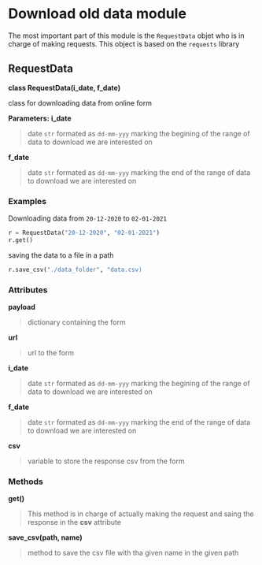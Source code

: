 # Download old data module

The most important part of this module is the `RequestData` objet who is in charge of making requests.
This object is based on the `requests` library

## RequestData

__class RequestData(i_date, f_date)__

class for downloading data from online form

__Parameters:__
__i_date__
> date `str` formated as `dd-mm-yyy` marking the begining of the range of data to download we are interested on

__f_date__
> date `str` formated as `dd-mm-yyy` marking the end of the range of data to download we are interested on


### Examples

Downloading data from `20-12-2020` to `02-01-2021`
```python
r = RequestData("20-12-2020", "02-01-2021")
r.get()
```

saving the data to a file in a path

```python
r.save_csv("./data_folder", "data.csv)
```

### Attributes

__payload__
> dictionary containing the form

__url__
> url to the form

__i_date__
> date `str` formated as `dd-mm-yyy` marking the begining of the range of data to download we are interested on

__f_date__
> date `str` formated as `dd-mm-yyy` marking the end of the range of data to download we are interested on

__csv__
> variable to store the response csv from the form


### Methods

__get()__ 
> This method is in charge of actually making the request and saing the response in the __csv__ attribute

__save_csv(path, name)__
> method to save the csv file with tha given name in the given path


